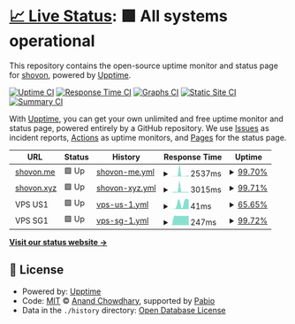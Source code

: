 # [📈 Live Status](https://status.shovon.me): <!--live status--> **🟩 All systems operational**

This repository contains the open-source uptime monitor and status page for [shovon](shovon.me), powered by [Upptime](https://github.com/upptime/upptime).

[![Uptime CI](https://github.com/ajshovon/status.shovon.me/workflows/Uptime%20CI/badge.svg)](https://github.com/ajshovon/status.shovon.me/actions?query=workflow%3A%22Uptime+CI%22)
[![Response Time CI](https://github.com/ajshovon/status.shovon.me/workflows/Response%20Time%20CI/badge.svg)](https://github.com/ajshovon/status.shovon.me/actions?query=workflow%3A%22Response+Time+CI%22)
[![Graphs CI](https://github.com/ajshovon/status.shovon.me/workflows/Graphs%20CI/badge.svg)](https://github.com/ajshovon/status.shovon.me/actions?query=workflow%3A%22Graphs+CI%22)
[![Static Site CI](https://github.com/ajshovon/status.shovon.me/workflows/Static%20Site%20CI/badge.svg)](https://github.com/ajshovon/status.shovon.me/actions?query=workflow%3A%22Static+Site+CI%22)
[![Summary CI](https://github.com/ajshovon/status.shovon.me/workflows/Summary%20CI/badge.svg)](https://github.com/ajshovon/status.shovon.me/actions?query=workflow%3A%22Summary+CI%22)

With [Upptime](https://upptime.js.org), you can get your own unlimited and free uptime monitor and status page, powered entirely by a GitHub repository. We use [Issues](https://github.com/ajshovon/status.shovon.me/issues) as incident reports, [Actions](https://github.com/ajshovon/status.shovon.me/actions) as uptime monitors, and [Pages](https://status.shovon.me) for the status page.

<!--start: status pages-->
<!-- This summary is generated by Upptime (https://github.com/upptime/upptime) -->
<!-- Do not edit this manually, your changes will be overwritten -->
<!-- prettier-ignore -->
| URL | Status | History | Response Time | Uptime |
| --- | ------ | ------- | ------------- | ------ |
| <img alt="" src="https://icons.duckduckgo.com/ip3/shovon.me.ico" height="13"> [shovon.me](https://shovon.me) | 🟩 Up | [shovon-me.yml](https://github.com/ajshovon/status.shovon.me/commits/HEAD/history/shovon-me.yml) | <details><summary><img alt="Response time graph" src="./graphs/shovon-me/response-time-week.png" height="20"> 2537ms</summary><br><a href="https://status.shovon.me/history/shovon-me"><img alt="Response time 571" src="https://img.shields.io/endpoint?url=https%3A%2F%2Fraw.githubusercontent.com%2Fajshovon%2Fstatus.shovon.me%2FHEAD%2Fapi%2Fshovon-me%2Fresponse-time.json"></a><br><a href="https://status.shovon.me/history/shovon-me"><img alt="24-hour response time 283" src="https://img.shields.io/endpoint?url=https%3A%2F%2Fraw.githubusercontent.com%2Fajshovon%2Fstatus.shovon.me%2FHEAD%2Fapi%2Fshovon-me%2Fresponse-time-day.json"></a><br><a href="https://status.shovon.me/history/shovon-me"><img alt="7-day response time 2537" src="https://img.shields.io/endpoint?url=https%3A%2F%2Fraw.githubusercontent.com%2Fajshovon%2Fstatus.shovon.me%2FHEAD%2Fapi%2Fshovon-me%2Fresponse-time-week.json"></a><br><a href="https://status.shovon.me/history/shovon-me"><img alt="30-day response time 819" src="https://img.shields.io/endpoint?url=https%3A%2F%2Fraw.githubusercontent.com%2Fajshovon%2Fstatus.shovon.me%2FHEAD%2Fapi%2Fshovon-me%2Fresponse-time-month.json"></a><br><a href="https://status.shovon.me/history/shovon-me"><img alt="1-year response time 571" src="https://img.shields.io/endpoint?url=https%3A%2F%2Fraw.githubusercontent.com%2Fajshovon%2Fstatus.shovon.me%2FHEAD%2Fapi%2Fshovon-me%2Fresponse-time-year.json"></a></details> | <details><summary><a href="https://status.shovon.me/history/shovon-me">99.70%</a></summary><a href="https://status.shovon.me/history/shovon-me"><img alt="All-time uptime 99.34%" src="https://img.shields.io/endpoint?url=https%3A%2F%2Fraw.githubusercontent.com%2Fajshovon%2Fstatus.shovon.me%2FHEAD%2Fapi%2Fshovon-me%2Fuptime.json"></a><br><a href="https://status.shovon.me/history/shovon-me"><img alt="24-hour uptime 100.00%" src="https://img.shields.io/endpoint?url=https%3A%2F%2Fraw.githubusercontent.com%2Fajshovon%2Fstatus.shovon.me%2FHEAD%2Fapi%2Fshovon-me%2Fuptime-day.json"></a><br><a href="https://status.shovon.me/history/shovon-me"><img alt="7-day uptime 99.70%" src="https://img.shields.io/endpoint?url=https%3A%2F%2Fraw.githubusercontent.com%2Fajshovon%2Fstatus.shovon.me%2FHEAD%2Fapi%2Fshovon-me%2Fuptime-week.json"></a><br><a href="https://status.shovon.me/history/shovon-me"><img alt="30-day uptime 99.93%" src="https://img.shields.io/endpoint?url=https%3A%2F%2Fraw.githubusercontent.com%2Fajshovon%2Fstatus.shovon.me%2FHEAD%2Fapi%2Fshovon-me%2Fuptime-month.json"></a><br><a href="https://status.shovon.me/history/shovon-me"><img alt="1-year uptime 99.34%" src="https://img.shields.io/endpoint?url=https%3A%2F%2Fraw.githubusercontent.com%2Fajshovon%2Fstatus.shovon.me%2FHEAD%2Fapi%2Fshovon-me%2Fuptime-year.json"></a></details>
| <img alt="" src="https://icons.duckduckgo.com/ip3/shovon.xyz.ico" height="13"> [shovon.xyz](https://shovon.xyz) | 🟩 Up | [shovon-xyz.yml](https://github.com/ajshovon/status.shovon.me/commits/HEAD/history/shovon-xyz.yml) | <details><summary><img alt="Response time graph" src="./graphs/shovon-xyz/response-time-week.png" height="20"> 3015ms</summary><br><a href="https://status.shovon.me/history/shovon-xyz"><img alt="Response time 1171" src="https://img.shields.io/endpoint?url=https%3A%2F%2Fraw.githubusercontent.com%2Fajshovon%2Fstatus.shovon.me%2FHEAD%2Fapi%2Fshovon-xyz%2Fresponse-time.json"></a><br><a href="https://status.shovon.me/history/shovon-xyz"><img alt="24-hour response time 939" src="https://img.shields.io/endpoint?url=https%3A%2F%2Fraw.githubusercontent.com%2Fajshovon%2Fstatus.shovon.me%2FHEAD%2Fapi%2Fshovon-xyz%2Fresponse-time-day.json"></a><br><a href="https://status.shovon.me/history/shovon-xyz"><img alt="7-day response time 3015" src="https://img.shields.io/endpoint?url=https%3A%2F%2Fraw.githubusercontent.com%2Fajshovon%2Fstatus.shovon.me%2FHEAD%2Fapi%2Fshovon-xyz%2Fresponse-time-week.json"></a><br><a href="https://status.shovon.me/history/shovon-xyz"><img alt="30-day response time 1498" src="https://img.shields.io/endpoint?url=https%3A%2F%2Fraw.githubusercontent.com%2Fajshovon%2Fstatus.shovon.me%2FHEAD%2Fapi%2Fshovon-xyz%2Fresponse-time-month.json"></a><br><a href="https://status.shovon.me/history/shovon-xyz"><img alt="1-year response time 1171" src="https://img.shields.io/endpoint?url=https%3A%2F%2Fraw.githubusercontent.com%2Fajshovon%2Fstatus.shovon.me%2FHEAD%2Fapi%2Fshovon-xyz%2Fresponse-time-year.json"></a></details> | <details><summary><a href="https://status.shovon.me/history/shovon-xyz">99.71%</a></summary><a href="https://status.shovon.me/history/shovon-xyz"><img alt="All-time uptime 77.13%" src="https://img.shields.io/endpoint?url=https%3A%2F%2Fraw.githubusercontent.com%2Fajshovon%2Fstatus.shovon.me%2FHEAD%2Fapi%2Fshovon-xyz%2Fuptime.json"></a><br><a href="https://status.shovon.me/history/shovon-xyz"><img alt="24-hour uptime 100.00%" src="https://img.shields.io/endpoint?url=https%3A%2F%2Fraw.githubusercontent.com%2Fajshovon%2Fstatus.shovon.me%2FHEAD%2Fapi%2Fshovon-xyz%2Fuptime-day.json"></a><br><a href="https://status.shovon.me/history/shovon-xyz"><img alt="7-day uptime 99.71%" src="https://img.shields.io/endpoint?url=https%3A%2F%2Fraw.githubusercontent.com%2Fajshovon%2Fstatus.shovon.me%2FHEAD%2Fapi%2Fshovon-xyz%2Fuptime-week.json"></a><br><a href="https://status.shovon.me/history/shovon-xyz"><img alt="30-day uptime 84.82%" src="https://img.shields.io/endpoint?url=https%3A%2F%2Fraw.githubusercontent.com%2Fajshovon%2Fstatus.shovon.me%2FHEAD%2Fapi%2Fshovon-xyz%2Fuptime-month.json"></a><br><a href="https://status.shovon.me/history/shovon-xyz"><img alt="1-year uptime 77.13%" src="https://img.shields.io/endpoint?url=https%3A%2F%2Fraw.githubusercontent.com%2Fajshovon%2Fstatus.shovon.me%2FHEAD%2Fapi%2Fshovon-xyz%2Fuptime-year.json"></a></details>
| <img alt="" src="https://icons.duckduckgo.com/ip3/null.ico" height="13"> VPS US1 | 🟩 Up | [vps-us-1.yml](https://github.com/ajshovon/status.shovon.me/commits/HEAD/history/vps-us-1.yml) | <details><summary><img alt="Response time graph" src="./graphs/vps-us-1/response-time-week.png" height="20"> 41ms</summary><br><a href="https://status.shovon.me/history/vps-us-1"><img alt="Response time 43" src="https://img.shields.io/endpoint?url=https%3A%2F%2Fraw.githubusercontent.com%2Fajshovon%2Fstatus.shovon.me%2FHEAD%2Fapi%2Fvps-us-1%2Fresponse-time.json"></a><br><a href="https://status.shovon.me/history/vps-us-1"><img alt="24-hour response time 25" src="https://img.shields.io/endpoint?url=https%3A%2F%2Fraw.githubusercontent.com%2Fajshovon%2Fstatus.shovon.me%2FHEAD%2Fapi%2Fvps-us-1%2Fresponse-time-day.json"></a><br><a href="https://status.shovon.me/history/vps-us-1"><img alt="7-day response time 41" src="https://img.shields.io/endpoint?url=https%3A%2F%2Fraw.githubusercontent.com%2Fajshovon%2Fstatus.shovon.me%2FHEAD%2Fapi%2Fvps-us-1%2Fresponse-time-week.json"></a><br><a href="https://status.shovon.me/history/vps-us-1"><img alt="30-day response time 43" src="https://img.shields.io/endpoint?url=https%3A%2F%2Fraw.githubusercontent.com%2Fajshovon%2Fstatus.shovon.me%2FHEAD%2Fapi%2Fvps-us-1%2Fresponse-time-month.json"></a><br><a href="https://status.shovon.me/history/vps-us-1"><img alt="1-year response time 43" src="https://img.shields.io/endpoint?url=https%3A%2F%2Fraw.githubusercontent.com%2Fajshovon%2Fstatus.shovon.me%2FHEAD%2Fapi%2Fvps-us-1%2Fresponse-time-year.json"></a></details> | <details><summary><a href="https://status.shovon.me/history/vps-us-1">65.65%</a></summary><a href="https://status.shovon.me/history/vps-us-1"><img alt="All-time uptime 48.72%" src="https://img.shields.io/endpoint?url=https%3A%2F%2Fraw.githubusercontent.com%2Fajshovon%2Fstatus.shovon.me%2FHEAD%2Fapi%2Fvps-us-1%2Fuptime.json"></a><br><a href="https://status.shovon.me/history/vps-us-1"><img alt="24-hour uptime 100.00%" src="https://img.shields.io/endpoint?url=https%3A%2F%2Fraw.githubusercontent.com%2Fajshovon%2Fstatus.shovon.me%2FHEAD%2Fapi%2Fvps-us-1%2Fuptime-day.json"></a><br><a href="https://status.shovon.me/history/vps-us-1"><img alt="7-day uptime 65.65%" src="https://img.shields.io/endpoint?url=https%3A%2F%2Fraw.githubusercontent.com%2Fajshovon%2Fstatus.shovon.me%2FHEAD%2Fapi%2Fvps-us-1%2Fuptime-week.json"></a><br><a href="https://status.shovon.me/history/vps-us-1"><img alt="30-day uptime 48.72%" src="https://img.shields.io/endpoint?url=https%3A%2F%2Fraw.githubusercontent.com%2Fajshovon%2Fstatus.shovon.me%2FHEAD%2Fapi%2Fvps-us-1%2Fuptime-month.json"></a><br><a href="https://status.shovon.me/history/vps-us-1"><img alt="1-year uptime 48.72%" src="https://img.shields.io/endpoint?url=https%3A%2F%2Fraw.githubusercontent.com%2Fajshovon%2Fstatus.shovon.me%2FHEAD%2Fapi%2Fvps-us-1%2Fuptime-year.json"></a></details>
| <img alt="" src="https://icons.duckduckgo.com/ip3/null.ico" height="13"> VPS SG1 | 🟩 Up | [vps-sg-1.yml](https://github.com/ajshovon/status.shovon.me/commits/HEAD/history/vps-sg-1.yml) | <details><summary><img alt="Response time graph" src="./graphs/vps-sg-1/response-time-week.png" height="20"> 247ms</summary><br><a href="https://status.shovon.me/history/vps-sg-1"><img alt="Response time 244" src="https://img.shields.io/endpoint?url=https%3A%2F%2Fraw.githubusercontent.com%2Fajshovon%2Fstatus.shovon.me%2FHEAD%2Fapi%2Fvps-sg-1%2Fresponse-time.json"></a><br><a href="https://status.shovon.me/history/vps-sg-1"><img alt="24-hour response time 247" src="https://img.shields.io/endpoint?url=https%3A%2F%2Fraw.githubusercontent.com%2Fajshovon%2Fstatus.shovon.me%2FHEAD%2Fapi%2Fvps-sg-1%2Fresponse-time-day.json"></a><br><a href="https://status.shovon.me/history/vps-sg-1"><img alt="7-day response time 247" src="https://img.shields.io/endpoint?url=https%3A%2F%2Fraw.githubusercontent.com%2Fajshovon%2Fstatus.shovon.me%2FHEAD%2Fapi%2Fvps-sg-1%2Fresponse-time-week.json"></a><br><a href="https://status.shovon.me/history/vps-sg-1"><img alt="30-day response time 244" src="https://img.shields.io/endpoint?url=https%3A%2F%2Fraw.githubusercontent.com%2Fajshovon%2Fstatus.shovon.me%2FHEAD%2Fapi%2Fvps-sg-1%2Fresponse-time-month.json"></a><br><a href="https://status.shovon.me/history/vps-sg-1"><img alt="1-year response time 244" src="https://img.shields.io/endpoint?url=https%3A%2F%2Fraw.githubusercontent.com%2Fajshovon%2Fstatus.shovon.me%2FHEAD%2Fapi%2Fvps-sg-1%2Fresponse-time-year.json"></a></details> | <details><summary><a href="https://status.shovon.me/history/vps-sg-1">99.72%</a></summary><a href="https://status.shovon.me/history/vps-sg-1"><img alt="All-time uptime 99.85%" src="https://img.shields.io/endpoint?url=https%3A%2F%2Fraw.githubusercontent.com%2Fajshovon%2Fstatus.shovon.me%2FHEAD%2Fapi%2Fvps-sg-1%2Fuptime.json"></a><br><a href="https://status.shovon.me/history/vps-sg-1"><img alt="24-hour uptime 100.00%" src="https://img.shields.io/endpoint?url=https%3A%2F%2Fraw.githubusercontent.com%2Fajshovon%2Fstatus.shovon.me%2FHEAD%2Fapi%2Fvps-sg-1%2Fuptime-day.json"></a><br><a href="https://status.shovon.me/history/vps-sg-1"><img alt="7-day uptime 99.72%" src="https://img.shields.io/endpoint?url=https%3A%2F%2Fraw.githubusercontent.com%2Fajshovon%2Fstatus.shovon.me%2FHEAD%2Fapi%2Fvps-sg-1%2Fuptime-week.json"></a><br><a href="https://status.shovon.me/history/vps-sg-1"><img alt="30-day uptime 99.85%" src="https://img.shields.io/endpoint?url=https%3A%2F%2Fraw.githubusercontent.com%2Fajshovon%2Fstatus.shovon.me%2FHEAD%2Fapi%2Fvps-sg-1%2Fuptime-month.json"></a><br><a href="https://status.shovon.me/history/vps-sg-1"><img alt="1-year uptime 99.85%" src="https://img.shields.io/endpoint?url=https%3A%2F%2Fraw.githubusercontent.com%2Fajshovon%2Fstatus.shovon.me%2FHEAD%2Fapi%2Fvps-sg-1%2Fuptime-year.json"></a></details>

<!--end: status pages-->

[**Visit our status website →**](https://status.shovon.me)

## 📄 License

- Powered by: [Upptime](https://github.com/upptime/upptime)
- Code: [MIT](./LICENSE) © [Anand Chowdhary](https://anandchowdhary.com), supported by [Pabio](https://pabio.com)
- Data in the `./history` directory: [Open Database License](https://opendatacommons.org/licenses/odbl/1-0/)
